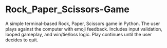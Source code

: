 # Rock_Paper_Scissors-Game
A simple terminal-based Rock, Paper, Scissors game in Python. The user plays against the computer with emoji feedback. Includes input validation, looped gameplay, and win/tie/loss logic. Play continues until the user decides to quit.
